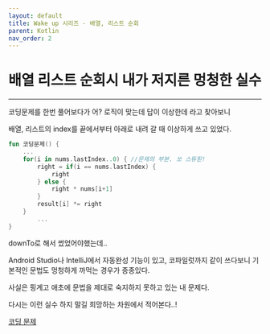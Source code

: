 ```yaml
---
layout: default
title: Wake up 시리즈 - 배열, 리스트 순회
parent: Kotlin
nav_order: 2
---
```


# 배열 리스트 순회시 내가 저지른 멍청한 실수

---

코딩문제를 한번 풀어보다가 어? 로직이 맞는데 답이 이상한데 라고 찾아보니

배열, 리스트의 index를 끝에서부터 아래로 내려 갈 때 이상하게 쓰고 있었다.

```kotlin
fun 코딩문제() {
    ...
    for(i in nums.lastIndex..0) { //문제의 부분. 쏘 스뜌핃!
        right = if(i == nums.lastIndex) {
            right
        } else {
            right * nums[i+1]
        }
        result[i] *= right
    }
        ...   
}

```

downTo로 해서 썼었어야했는데..

Android Studio나 IntelliJ에서 자동완성 기능이 있고, 코파일럿까지 같이 쓰다보니 기본적인 문법도 멍청하게 까먹는 경우가 종종있다.

사실은 핑계고 애초에 문법을 제대로 숙지하지 못하고 있는 내 문제다.

다시는 이런 실수 하지 말길 희망하는 차원에서 적어본다..!

[코딩 문제](https://leetcode.com/problems/product-of-array-except-self/solutions/65622/simple-java-solution-in-o-n-without-extra-space/)